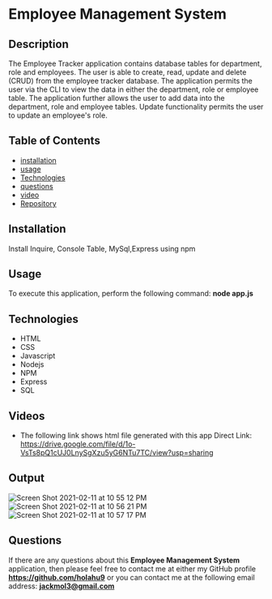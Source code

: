  
# Employee Management System

## Description
The Employee Tracker application contains database tables for department, role and employees. The user is able to create, read, update and delete (CRUD) from the employee tracker database. The application permits the user via the CLI to view the data in either the department, role or employee table. The application further allows the user to add data into the department, role and employee tables. Update functionality permits the user to update an employee's role.

## Table of Contents
* [installation](#installation)
* [usage](#usage)
* [Technologies](#Technologies)
* [questions](#questions)
* [video](#video)
* [Repository](#Repository)


## Installation
Install Inquire, Console Table, MySql,Express using npm

## Usage
To execute this application, perform the following command:
**node app.js**


## Technologies
* HTML
* CSS
* Javascript
* Nodejs
* NPM
* Express
* SQL


## Videos
* The following link shows html file generated with this app
 Direct Link: https://drive.google.com/file/d/1o-VsTs8pQ1cUJ0LnySgXzu5yG6NTu7TC/view?usp=sharing

 ## Output
![Screen Shot 2021-02-11 at 10 55 12 PM](https://user-images.githubusercontent.com/70487513/107728643-9c7cad00-6cbc-11eb-80b0-902adc30377a.png)
![Screen Shot 2021-02-11 at 10 56 21 PM](https://user-images.githubusercontent.com/70487513/107728648-9f779d80-6cbc-11eb-9062-9981390068d6.png)
![Screen Shot 2021-02-11 at 10 57 17 PM](https://user-images.githubusercontent.com/70487513/107728652-a2728e00-6cbc-11eb-8a97-93930140c3bf.png)

## Questions
If there are any questions about this **Employee Management System** application, then please feel
 free to contact me at either my GitHub profile
**https://github.com/holahu9**
or you can contact me at the following email address:
**jackmol3@gmail.com**
